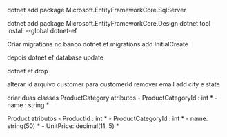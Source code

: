 dotnet add package Microsoft.EntityFrameworkCore.SqlServer

dotnet add package Microsoft.EntityFrameworkCore.Design
dotnet tool install --global dotnet-ef

Criar migrations no banco
dotnet ef migrations add InitialCreate

depois 
dotnet ef database update

dotnet ef drop
<!--  trocar para false -- <InvariantGlobalization>false</InvariantGlobalization> -->

alterar id arquivo customer para customerId
remover  email
add  city e state

criar duas classes 
ProductCategory
   atributos
     - ProductCategoryId : int *
     - name : string *

Product
  atributos
    - ProductId : int *
    - ProductCategoryId : int *
    - name: string(50) * 
    - UnitPrice: decimal(11, 5) *